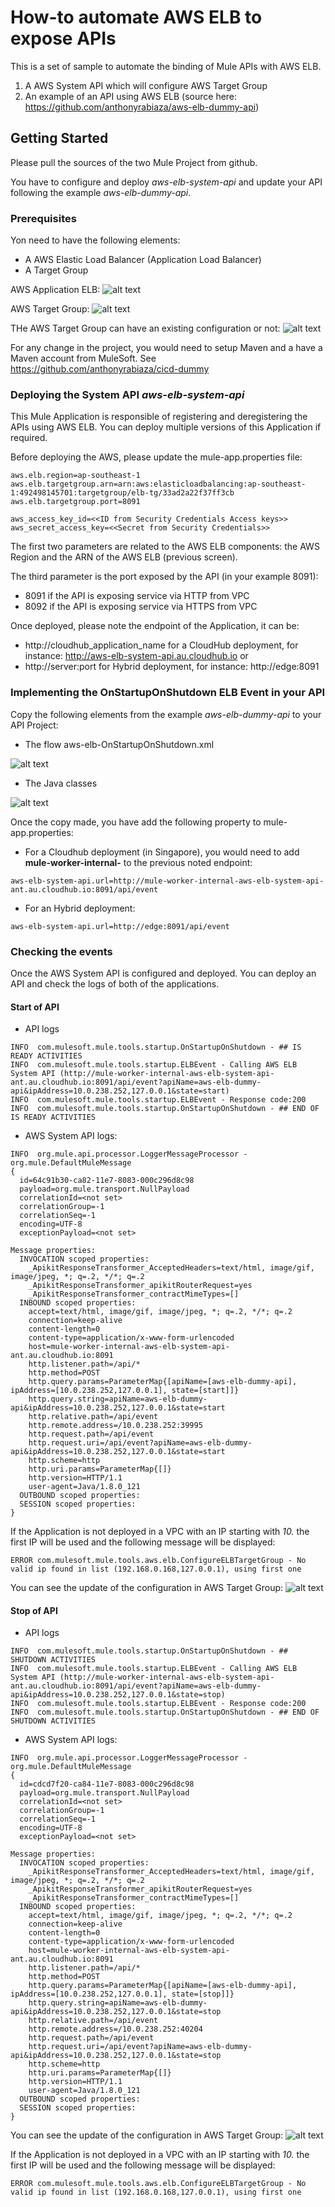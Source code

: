 # How-to automate AWS ELB to expose APIs

This is a set of sample to automate the binding of Mule APIs with AWS ELB.
1. A AWS System API which will configure AWS Target Group
2. An example of an API using AWS ELB (source here: https://github.com/anthonyrabiaza/aws-elb-dummy-api)

## Getting Started

Please pull the sources of the two Mule Project from github.

You have to configure and deploy *aws-elb-system-api* and update your API following the example *aws-elb-dummy-api*.

### Prerequisites

Yon need to have the following elements:
- A AWS Elastic Load Balancer (Application Load Balancer)
- A Target Group

AWS Application ELB:
![alt text](resources/a-ELB.png "Anypoint")

AWS Target Group:
![alt text](resources/b-Target_group.png "Anypoint")

THe AWS Target Group can have an existing configuration or not:
![alt text](resources/c-Target_group-targets.png "Anypoint")

For any change in the project, you would need to setup Maven and a have a Maven account from MuleSoft. See https://github.com/anthonyrabiaza/cicd-dummy

### Deploying the System API *aws-elb-system-api*
This Mule Application is responsible of registering and deregistering the APIs using AWS ELB.
You can deploy multiple versions of this Application if required.

Before deploying the AWS, please update the mule-app.properties file:

```
aws.elb.region=ap-southeast-1
aws.elb.targetgroup.arn=arn:aws:elasticloadbalancing:ap-southeast-1:492498145701:targetgroup/elb-tg/33ad2a22f37ff3cb
aws.elb.targetgroup.port=8091

aws_access_key_id=<<ID from Security Credentials Access keys>>
aws_secret_access_key=<<Secret from Security Credentials>>
```

The first two parameters are related to the AWS ELB components: the AWS Region and the ARN of the AWS ELB (previous screen).

The third parameter is the port exposed by the API (in your example 8091): 
- 8091 if the API is exposing service via HTTP from VPC
- 8092 if the API is exposing service via HTTPS from VPC


Once deployed, please note the endpoint of the Application, it can be:
- http://cloudhub_application_name for a CloudHub deployment, for instance: http://aws-elb-system-api.au.cloudhub.io
or
- http://server:port for Hybrid deployment, for instance: http://edge:8091

### Implementing the OnStartupOnShutdown ELB Event in your API

Copy the following elements from the example *aws-elb-dummy-api* to your API Project:

- The flow aws-elb-OnStartupOnShutdown.xml

![alt text](resources/d-DummyAPI-flow.png "Anypoint")
- The Java classes

![alt text](resources/e-DymmyAPI-java.png "Anypoint")

Once the copy made, you have add the following property to mule-app.properties:
- For a Cloudhub deployment (in Singapore), you would need to add **mule-worker-internal-** to the previous noted endpoint:
```
aws-elb-system-api.url=http://mule-worker-internal-aws-elb-system-api-ant.au.cloudhub.io:8091/api/event
```
- For an Hybrid deployment:
```
aws-elb-system-api.url=http://edge:8091/api/event
```

### Checking the events

Once the AWS System API is configured and deployed. You can deploy an API and check the logs of both of the applications.

#### Start of API
- API logs

```
INFO  com.mulesoft.mule.tools.startup.OnStartupOnShutdown - ## IS READY ACTIVITIES
INFO  com.mulesoft.mule.tools.startup.ELBEvent - Calling AWS ELB System API (http://mule-worker-internal-aws-elb-system-api-ant.au.cloudhub.io:8091/api/event?apiName=aws-elb-dummy-api&ipAddress=10.0.238.252,127.0.0.1&state=start)
INFO  com.mulesoft.mule.tools.startup.ELBEvent - Response code:200
INFO  com.mulesoft.mule.tools.startup.OnStartupOnShutdown - ## END OF IS READY ACTIVITIES
```

- AWS System API logs:

```
INFO  org.mule.api.processor.LoggerMessageProcessor - 
org.mule.DefaultMuleMessage
{
  id=64c91b30-ca82-11e7-8083-000c296d8c98
  payload=org.mule.transport.NullPayload
  correlationId=<not set>
  correlationGroup=-1
  correlationSeq=-1
  encoding=UTF-8
  exceptionPayload=<not set>

Message properties:
  INVOCATION scoped properties:
    _ApikitResponseTransformer_AcceptedHeaders=text/html, image/gif, image/jpeg, *; q=.2, */*; q=.2
    _ApikitResponseTransformer_apikitRouterRequest=yes
    _ApikitResponseTransformer_contractMimeTypes=[]
  INBOUND scoped properties:
    accept=text/html, image/gif, image/jpeg, *; q=.2, */*; q=.2
    connection=keep-alive
    content-length=0
    content-type=application/x-www-form-urlencoded
    host=mule-worker-internal-aws-elb-system-api-ant.au.cloudhub.io:8091
    http.listener.path=/api/*
    http.method=POST
    http.query.params=ParameterMap{[apiName=[aws-elb-dummy-api], ipAddress=[10.0.238.252,127.0.0.1], state=[start]]}
    http.query.string=apiName=aws-elb-dummy-api&ipAddress=10.0.238.252,127.0.0.1&state=start
    http.relative.path=/api/event
    http.remote.address=/10.0.238.252:39995
    http.request.path=/api/event
    http.request.uri=/api/event?apiName=aws-elb-dummy-api&ipAddress=10.0.238.252,127.0.0.1&state=start
    http.scheme=http
    http.uri.params=ParameterMap{[]}
    http.version=HTTP/1.1
    user-agent=Java/1.8.0_121
  OUTBOUND scoped properties:
  SESSION scoped properties:
}
```
If the Application is not deployed in a VPC with an IP starting with *10.* the first IP will be used and the following message will be displayed:
```
ERROR com.mulesoft.mule.tools.aws.elb.ConfigureELBTargetGroup - No valid ip found in list (192.168.0.168,127.0.0.1), using first one
```

You can see the update of the configuration in AWS Target Group:
![alt text](resources/f-AddingAPI.png "Anypoint")

#### Stop of API

- API logs
```
INFO  com.mulesoft.mule.tools.startup.OnStartupOnShutdown - ## SHUTDOWN ACTIVITIES
INFO  com.mulesoft.mule.tools.startup.ELBEvent - Calling AWS ELB System API (http://mule-worker-internal-aws-elb-system-api-ant.au.cloudhub.io:8091/api/event?apiName=aws-elb-dummy-api&ipAddress=10.0.238.252,127.0.0.1&state=stop)
INFO  com.mulesoft.mule.tools.startup.ELBEvent - Response code:200
INFO  com.mulesoft.mule.tools.startup.OnStartupOnShutdown - ## END OF SHUTDOWN ACTIVITIES
```

- AWS System API logs:

```
INFO  org.mule.api.processor.LoggerMessageProcessor - 
org.mule.DefaultMuleMessage
{
  id=cdcd7f20-ca84-11e7-8083-000c296d8c98
  payload=org.mule.transport.NullPayload
  correlationId=<not set>
  correlationGroup=-1
  correlationSeq=-1
  encoding=UTF-8
  exceptionPayload=<not set>

Message properties:
  INVOCATION scoped properties:
    _ApikitResponseTransformer_AcceptedHeaders=text/html, image/gif, image/jpeg, *; q=.2, */*; q=.2
    _ApikitResponseTransformer_apikitRouterRequest=yes
    _ApikitResponseTransformer_contractMimeTypes=[]
  INBOUND scoped properties:
    accept=text/html, image/gif, image/jpeg, *; q=.2, */*; q=.2
    connection=keep-alive
    content-length=0
    content-type=application/x-www-form-urlencoded
    host=mule-worker-internal-aws-elb-system-api-ant.au.cloudhub.io:8091
    http.listener.path=/api/*
    http.method=POST
    http.query.params=ParameterMap{[apiName=[aws-elb-dummy-api], ipAddress=[10.0.238.252,127.0.0.1], state=[stop]]}
    http.query.string=apiName=aws-elb-dummy-api&ipAddress=10.0.238.252,127.0.0.1&state=stop
    http.relative.path=/api/event
    http.remote.address=/10.0.238.252:40204
    http.request.path=/api/event
    http.request.uri=/api/event?apiName=aws-elb-dummy-api&ipAddress=10.0.238.252,127.0.0.1&state=stop
    http.scheme=http
    http.uri.params=ParameterMap{[]}
    http.version=HTTP/1.1
    user-agent=Java/1.8.0_121
  OUTBOUND scoped properties:
  SESSION scoped properties:
}
```

You can see the update of the configuration in AWS Target Group:
![alt text](resources/g-RemovingAPI.png "Anypoint")

If the Application is not deployed in a VPC with an IP starting with *10.* the first IP will be used and the following message will be displayed:
```
ERROR com.mulesoft.mule.tools.aws.elb.ConfigureELBTargetGroup - No valid ip found in list (192.168.0.168,127.0.0.1), using first one
```

